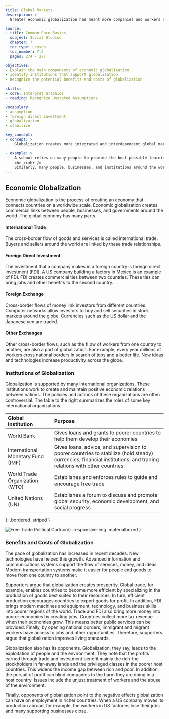 ```yaml
---
title: Global Markets
description: >
  Greater economic globalization has meant more companies and workers are involved in the exchange of goods and services between countries. The pace of globalization has increased with new technologies. Global institutions such as the World Bank, the International Monetary Fund, the World Trade Organization, and the United Nations help maintain the global economy.

source:
- title: Common Core Basics
  subject: Social Studies
  chapter: 7
  toc_type: Lesson
  toc_number: 7.2
  pages: 274 - 277

objectives:
- Explain the main components of economic globalization
- Identify institutions that support globalization
- Recognize the potential benefits and costs of globalization

skills:
- core: Interpret Graphics
- reading: Recognize Unstated Assumptions

vocabulary:
- assumption
- foreign direct investment
- globalization
- stabilize

key_concept:
- concept: >
    Globalization creates more integrated and interdependent global markets. However, it can have negative effects on workers and on the environment

- example: >
    A school relies on many people to provide the best possible learning experience for its students. Teachers, administrators, librarians, custodians, and cafeteria workers all contribute to the process of educating children.
    <br /><br />
    Similarly, many people, businesses, and institutions around the world help one another. They combine their efforts to support businesses, health core, and education. Globalization benefits billions of people around the world, but it does not always lead to prosperity.
---
```

## Economic Globalization

Economic globalization is the process of creating an economy that connects countries on a worldwide scale. Economic globalization creates commercial links between people, businesses, and governments around the world. The global economy has many parts.

#### International Trade

The cross-border flow of goods and services is called international trade. Buyers and sellers around the world are linked by these trade relationships.

#### Foreign Direct Investment

The investment that a company makes in a foreign country is foreign direct investment (FDI). A US company building a factory in Mexico is an example of FDI. FDI creates commercial ties between two countries. These ties can bring jobs and other benefits to the second country.

#### Foreign Exchange

Cross-border flows of money link investors from different countries. Computer networks allow investors to buy and sell securities in stock markets around the globe. Currencies such as the US dollar and the Japanese yen are traded.

#### Other Exchanges

Other cross-border flows, such as the fl.ow of workers from one country to another, are also a part of globalization. For example, every year millions of workers cross national borders in search of jobs and a better life. New ideas and technologies increase productivity across the globe.

### Institutions of Globalization

Globalization is supported by many international organizations. These institutions work to create and maintain positive economic relations between nations. The policies and actions of these organizations are often controversial. The table to the right summarizes the roles of some key international organizations.

| Global Institution | Purpose |
|:-|:-|
| World Bank | Gives loans and grants to poorer countries to help them develop their economies |
| International Monetary Fund (IMF) | Gives loans, advice, and supervision to poorer countries to stabilize (hold steady) currencies, financial institutions, and trading relations with other countries |
| World Trade Organization (WTO) | Establishes and enforces rules to guide and encourage free trade |
| United Nations (UN) | Establishes a forum to discuss and promote global security, economic development, and social progress |
{: .bordered .striped }

![Free Trade Political Cartoon](img/free_trade.png){: .responsive-img .materialboxed }

### Benefits and Costs of Globalization

The pace of globalization has increased in recent decades. New technologies have helped this growth. Advanced information and communications systems support the flow of services, money, and ideas. Modern transportation systems make it easier for people and goods to move from one country to another.

Supporters argue that globalization creates prosperity. Global trade, for example, enables countries to become more efficient by specializing in the production of goods best suited to their resources. In turn, efficient production encourages countries to export goods for profit. In addition, FDI brings modern machines and equipment, technology, and business skills into poorer regions of the world. Trade and FDI also bring more money into poorer economies by creating jobs. Countries collect more tax revenue when their economies grow. This means better public services can be provided. Finally, by opening national borders, immigrant and migrant workers have access to jobs and other opportunities. Therefore, supporters argue that globalization improves living standards.

Globalization also has its opponents. Globalization, they say, leads to the exploitation of people and the environment. They note that the profits earned through trade and investment benefit mainly the rich-the stockholders in far-away lands and the privileged classes in the poorer host countries. This widens the income gap between rich and poor. In addition, the pursuit of profit can blind companies to the harm they are doing in a host country. Issues include the unjust treatment of workers and the abuse of the environment.

Finally, opponents of globalization point to the negative effects globalization can have on employment in richer countries. When a US company moves its production abroad, for example, the workers in US factories lose their jobs and many supporting businesses close.